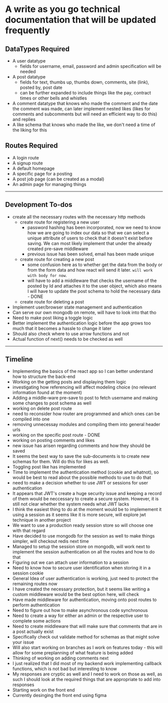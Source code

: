 # A write as you go technical documentation that will be updated frequently

## DataTypes Required

* A user datatype
    * fields for username, email, password and admin specification will be needed
* A post datatype
    * fields for text, thumbs up, thumbs down, comments, site (link), posted by, post date
    * can be further expanded to include things like the pay, contract times or other bells and whistles
* A comment datatype that knows who made the comment and the date the comment was made, can later implement nested likes (likes for comments and subcomments but will need an efficient way to do this) and replies
* A like schema that knows who made the like, we don't need a time of the liking for this

## Routes Required

* A login route
* A signup route
* A default homepage 
* A specific page for a posting
* A post job page (can be created as a modal)
* An admin page for managing things

***
## Development To-dos
* create all the necessary routes with the necessary http methods
    * create route for registering a new user
        * password hashing has been incorporated, now we need to know how we are going to index our data so that we can select a unique attribute of users to check that it doesn't exist before saving. We can most likely implement that under the already created pre-save middleware
        * previous issue has been solved, email has been made unique
    * create route for creating a new post
        * some confusion here as to whether get the data from the body or from the form data and how react will send it later.  `will work with body for now`.
        * will have to add a middleware that checks the username of the posted by Id and attaches it to the user object, which also means I will have to update the post schema to hold the necessary data -  DONE
    * create route for deleting a post
* Implement user/browser state management and authentication
* Can serve our own mongodb on remote, will have to look into that tho
* Need to make post liking a toggle logic
* Better implement the authentication logic before the app grows too much that it becomes a hassle to change it later
* Should also check where to use arrow functions and not
* Actual function of next() needs to be checked as well 
***
## Timeline
* Implementing the basics of the react app so I can better understand how to structure the back-end
* Working on the getting posts and displaying them logic
* investigating how referencing will affect modeling choice (no relevant information found at the moment)
* Adding a middle-ware pre-save to post to fetch username and making some changes to post schema as well
* working on delete post route
* need to reconsider how router are programmed and which ones can be compiled into one
* removing unnecessay modules and compiling them into general header urls
* working on the specific post route - DONE
* working on posting comments and likes
* new issue has arisen regarding comments and how they should be saved
* It seems the best way to save the sub-documents is to create new schemas for them. Will do this for likes as well.
* Toggling post like has implemented
* Time to implement the authentication method (cookie and whatnot), so would be best to read about the possible methods to use to do that
* need to make a decision whether to use JWT or sessions for user authentication 
* It appears that JWT's create a huge security issue and keeping a record of them would be neccessary to create a secure system. However, it is still not clear whether the system needs what JWT lacks
* I think the easiest thing to do at the moment would be to implemement it using a session as it seems like it is more secure, will explore jwt technique in another project
* We want to use a production ready session store so will choose one with that regard
* Have decided to use mongodb for the session as well to make things simpler, will checkout redis next time
* Managed to setup the session store on mongodb, will work next to implement the session authentication on all the routes and how to do that
* Figuring out we can attach user information to a session
* Need to know how to secure user identification when storing it in a session cookie
* General Idea of user authentication is working, just need to protect the remaining routes now
* I have created the necessary protection, but it seems like writing a custom middleware would be the best option here, will check
* Have made middleware for authentication, moving onto post routes to perform authentication
* Need to figure out how to make asynchronous code synchronous 
* Need to create a way for either an admin or the respective user to complete some actions
* Need to create middleware that will make sure that comments that are in a post actually exist
* Specifically check out validate method for schemas as that might solve your issue
* Will also start working on branches as I work on features today - this will allow for some preplanning of what feature is being added
* Thinking of working on adding comments next
* I just realized that I did most of my backend work implementing callback functions, which is not bad but interesting to know
* My responses are cryptic as well and I need to work on those as well, as such I should look at the required things that are appropriate to add into responses
* Starting work on the front end
* Currently desinging the front end using figma
